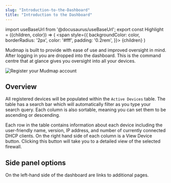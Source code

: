 ```yaml
---
slug: "Introduction-to-the-Dashboard"
title: "Introduction to the Dashboard"
---
```


import useBaseUrl from '@docusaurus/useBaseUrl';
export const Highlight = ({children, color}) => (
  <span
    style={{
      backgroundColor: color,
      borderRadius: '2px',
      color: '#fff',
      padding: '0.2rem',
    }}>
    {children}
  </span>
)


Mudmap is built to provide with ease of use and improved oversight in mind. After logging in you 
are dropped into the dashboard. This is the command centre that at glance gives you oversight into
all your devices. 

<div style={{textAlign: 'center'}}>
<img  alt="Register your Mudmap account" src={useBaseUrl
('img/mudmap-img-website-banner.png')} />
</div>

## Overview

All registered devices will be populated within the `Active Devices` table. The table has a 
search bar which will automatically filter as you type your search query. Each column is also 
sortable, meaning you can set them to be ascending or descending. 

Each row in the table contains information about each device including the user-friendly name, 
version, IP address, and number of currently connected DHCP clients. On the right hand side of 
each column is a <Highlight color="#4b5563">View Device</Highlight> button. Clicking this button 
will take you to a detailed view of the selected firewall.

## Side panel options

On the left-hand side of the dashboard are links to additional pages. 
